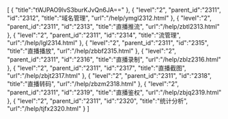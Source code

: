 [
	{
		"title":"tWJPAO9lvS3burKJvQn6JA=="
	},
	{
		"level":"2",
		"parent_id":"2311",
		"id":"2312",
		"title":"域名管理",
		"url":"/help/ymgl2312.html"
	},
	{
		"level":"2",
		"parent_id":"2311",
		"id":"2313",
		"title":"直播推流",
		"url":"/help/zbtl2313.html"
	},
	{
		"level":"2",
		"parent_id":"2311",
		"id":"2314",
		"title":"流管理",
		"url":"/help/lgl2314.html"
	},
	{
		"level":"2",
		"parent_id":"2311",
		"id":"2315",
		"title":"直播播放",
		"url":"/help/zbbf2315.html"
	},
	{
		"level":"2",
		"parent_id":"2311",
		"id":"2316",
		"title":"直播录制",
		"url":"/help/zblz2316.html"
	},
	{
		"level":"2",
		"parent_id":"2311",
		"id":"2317",
		"title":"直播截图",
		"url":"/help/zbjt2317.html"
	},
	{
		"level":"2",
		"parent_id":"2311",
		"id":"2318",
		"title":"直播转码",
		"url":"/help/zbzm2318.html"
	},
	{
		"level":"2",
		"parent_id":"2311",
		"id":"2319",
		"title":"直播鉴权",
		"url":"/help/zbjq2319.html"
	},
	{
		"level":"2",
		"parent_id":"2311",
		"id":"2320",
		"title":"统计分析",
		"url":"/help/tjfx2320.html"
	}
]